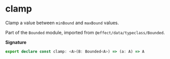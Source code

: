 # clamp

Clamp a value between `minBound` and `maxBound` values.

Part of the `Bounded` module, imported from `@effect/data/typeclass/Bounded`.

**Signature**

```ts
export declare const clamp: <A>(B: Bounded<A>) => (a: A) => A
```
